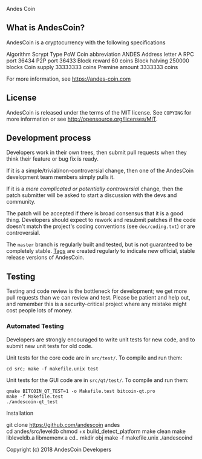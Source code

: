 Andes Coin

What is AndesCoin?
----------------

AndesCoin is a cryptocurrency with the following specifications

Algorithm 	Scrypt
Type 	PoW
Coin abbreviation 	ANDES
Address letter 	A
RPC port 	36434
P2P port 	36433
Block reward 	60 coins
Block halving 	250000 blocks
Coin supply 	33333333 coins
Premine amount 	3333333 coins

For more information, see https://andes-coin.com

License
-------

AndesCoin is released under the terms of the MIT license. See `COPYING` for more
information or see http://opensource.org/licenses/MIT.

Development process
-------------------

Developers work in their own trees, then submit pull requests when they think
their feature or bug fix is ready.

If it is a simple/trivial/non-controversial change, then one of the AndesCoin
development team members simply pulls it.

If it is a *more complicated or potentially controversial* change, then the patch
submitter will be asked to start a discussion with the devs and community.

The patch will be accepted if there is broad consensus that it is a good thing.
Developers should expect to rework and resubmit patches if the code doesn't
match the project's coding conventions (see `doc/coding.txt`) or are
controversial.

The `master` branch is regularly built and tested, but is not guaranteed to be
completely stable. [Tags](https://github.com/andescoin/andescoin/tags) are created
regularly to indicate new official, stable release versions of AndesCoin.

Testing
-------

Testing and code review is the bottleneck for development; we get more pull
requests than we can review and test. Please be patient and help out, and
remember this is a security-critical project where any mistake might cost people
lots of money.

### Automated Testing

Developers are strongly encouraged to write unit tests for new code, and to
submit new unit tests for old code.

Unit tests for the core code are in `src/test/`. To compile and run them:

    cd src; make -f makefile.unix test

Unit tests for the GUI code are in `src/qt/test/`. To compile and run them:

    qmake BITCOIN_QT_TEST=1 -o Makefile.test bitcoin-qt.pro
    make -f Makefile.test
    ./andescoin-qt_test


Installation

git clone https://github.com/andescoin andes	
cd andes/src/leveldb
		chmod +x build_detect_platform
		make clean
		make libleveldb.a libmemenv.a
		cd..
		mkdir obj
		make -f makefile.unix
		./andescoind


Copyright (c) 2018 AndesCoin Developers


